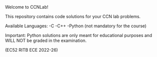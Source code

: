Welcome to CCNLab!

This repository contains code solutions for your CCN lab problems.

Available Languages:
-C
-C++
-Python (not mandatory for the course)

Important: Python solutions are only meant for educational purposes and WILL NOT be graded in the examination.

(EC52 RITB ECE 2022-26)